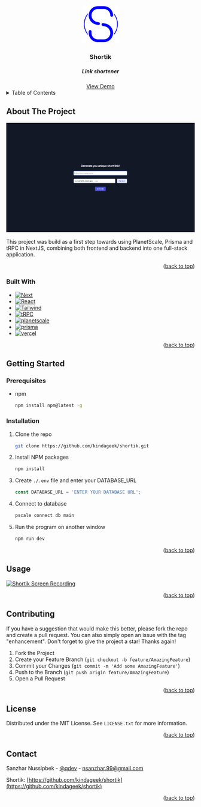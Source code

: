 <a name="readme-top"></a>

<!-- PROJECT LOGO -->
<br />
<div align="center">
  <a href="https://shortik.vercel.app">
    <img src="src/public/images/logo.svg" alt="Logo" width="100" height="100">
  </a>

  <h3 align="center">Shortik</h3>
  <h5 align="center">Link shortener</h5>
  <a href="https://shortik.vercel.app">
    View Demo
  </a>
</div>



<!-- TABLE OF CONTENTS -->
<details>
  <summary>Table of Contents</summary>
  <ol>
    <li>
      <a href="#about-the-project">About The Project</a>
      <ul>
        <li><a href="#built-with">Built With</a></li>
      </ul>
    </li>
    <li>
      <a href="#getting-started">Getting Started</a>
      <ul>
        <li><a href="#prerequisites">Prerequisites</a></li>
        <li><a href="#installation">Installation</a></li>
      </ul>
    </li>
    <li><a href="#usage">Usage</a></li>
    <li><a href="#usage">Contributing</a></li>
    <li><a href="#license">License</a></li>
    <li><a href="#contact">Contact</a></li>
  </ol>
</details>



<!-- ABOUT THE PROJECT -->
## About The Project

[![Shortik Screen Shot][product-screenshot]](https://shortik.vercel.app)

This project was build as a first step towards using PlanetScale, Prisma and tRPC in NextJS, combining both frontend and backend into one full-stack application.

<p align="right">(<a href="#readme-top">back to top</a>)</p>



### Built With

* [![Next][Next.js]][Next-url]
* [![React][React.js]][React-url]
* [![Tailwind][Tailwind-css]][Tailwind-url]
* [![tRPC][tRPC-img]][tRPC-url]
* [![planetscale][planetscale-img]][planetscale-url]
* [![prisma][prisma-img]][prisma-url]
* [![vercel][vercel-img]][vercel-url]

<p align="right">(<a href="#readme-top">back to top</a>)</p>



<!-- GETTING STARTED -->
## Getting Started
### Prerequisites

* npm
  ```sh
  npm install npm@latest -g
  ```

### Installation

1. Clone the repo
   ```sh
   git clone https://github.com/kindageek/shortik.git
   ```
2. Install NPM packages
   ```sh
   npm install
   ```
3. Create `./.env` file and enter your DATABASE_URL
   ```js
   const DATABASE_URL = 'ENTER YOUR DATABASE URL';
   ```
4. Connect to database
   ```sh
   pscale connect db main
   ```
5. Run the program on another window
    ```sh
    npm run dev
    ```

<p align="right">(<a href="#readme-top">back to top</a>)</p>

<!-- USAGE EXAMPLES -->
## Usage

[![Shortik Screen Recording][product-recording]](https://shortik.vercel.app)


<p align="right">(<a href="#readme-top">back to top</a>)</p>



<!-- CONTRIBUTING -->
## Contributing

If you have a suggestion that would make this better, please fork the repo and create a pull request. You can also simply open an issue with the tag "enhancement".
Don't forget to give the project a star! Thanks again!

1. Fork the Project
2. Create your Feature Branch (`git checkout -b feature/AmazingFeature`)
3. Commit your Changes (`git commit -m 'Add some AmazingFeature'`)
4. Push to the Branch (`git push origin feature/AmazingFeature`)
5. Open a Pull Request

<p align="right">(<a href="#readme-top">back to top</a>)</p>



<!-- LICENSE -->
## License

Distributed under the MIT License. See `LICENSE.txt` for more information.

<p align="right">(<a href="#readme-top">back to top</a>)</p>



<!-- CONTACT -->
## Contact

Sanzhar Nussipbek - [@qdev][linkedin-url] - nsanzhar.99@gmail.com

Shortik: [https://github.com/kindageek/shortik](https://github.com/kindageek/shortik)

<p align="right">(<a href="#readme-top">back to top</a>)</p>

<!-- MARKDOWN LINKS & IMAGES -->
<!-- https://www.markdownguide.org/basic-syntax/#reference-style-links -->
[linkedin-url]: https://linkedin.com/in/qdev
[product-screenshot]: src/public/images/screenshot.png
[product-recording]: src/public/images/recording.gif
[Next.js]: https://img.shields.io/badge/next.js-20232A?style=for-the-badge&logo=nextdotjs&logoColor=white
[Next-url]: https://nextjs.org/
[React.js]: https://img.shields.io/badge/React-20232A?style=for-the-badge&logo=react&logoColor=61DAFB
[React-url]: https://reactjs.org/
[Tailwind-css]: https://img.shields.io/badge/TailwindCSS-20232A?style=for-the-badge&logo=tailwindcss&logoColor=06B6D4
[Tailwind-url]: https://tailwindcss.com/
[tRPC-img]: https://img.shields.io/badge/trpc-20232A?style=for-the-badge&logo=trpc&logoColor=2596BE
[tRPC-url]: https://trpc.io
[planetscale-img]: https://img.shields.io/badge/planetscale-20232A?style=for-the-badge&logo=planetscale&logoColor=ffffff
[planetscale-url]: https://planetscale.com
[prisma-img]: https://img.shields.io/badge/prisma-20232A?style=for-the-badge&logo=prisma&logoColor=ffffff
[prisma-url]: https://www.prisma.io
[vercel-img]: https://img.shields.io/badge/vercel-20232A?style=for-the-badge&logo=vercel&logoColor=ffffff
[vercel-url]: https://vercel.com